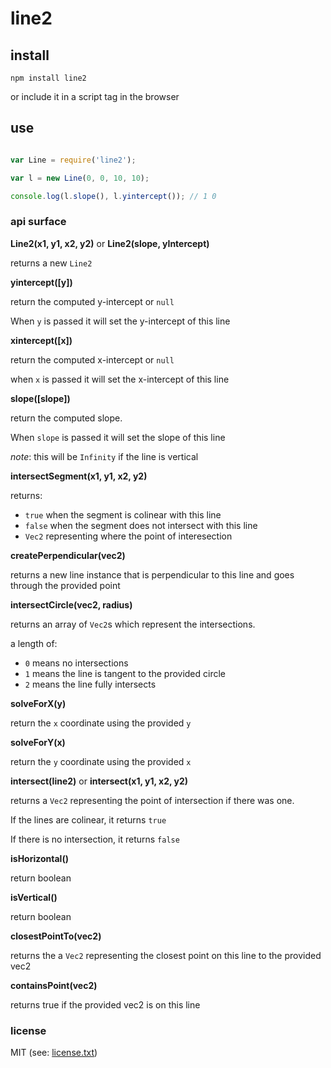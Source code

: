 # line2

## install

`npm install line2`

or include it in a script tag in the browser

## use

```javascript

var Line = require('line2');

var l = new Line(0, 0, 10, 10);

console.log(l.slope(), l.yintercept()); // 1 0

```


### api surface

__Line2(x1, y1, x2, y2)__ or __Line2(slope, yIntercept)__

returns a new `Line2`


__yintercept([y])__

return the computed y-intercept or `null`

When `y` is passed it will set the y-intercept of this line

__xintercept([x])__

return the computed x-intercept or `null`

when `x` is passed it will set the x-intercept of this line

__slope([slope])__

return the computed slope.

When `slope` is passed it will set the slope of this line

_note_: this will be `Infinity` if the line is vertical

__intersectSegment(x1, y1, x2, y2)__

returns:

* `true` when the segment is colinear with this line
* `false` when the segment does not intersect with this line
* `Vec2` representing where the point of interesection

__createPerpendicular(vec2)__

returns a new line instance that is perpendicular to this line and goes through the provided point

__intersectCircle(vec2, radius)__

returns an array of `Vec2`s which represent the intersections.

a length of:

* `0` means no intersections
* `1` means the line is tangent to the provided circle
* `2` means the line fully intersects

__solveForX(y)__

return the `x` coordinate using the provided `y`

__solveForY(x)__

return the `y` coordinate using the provided `x`

__intersect(line2)__ or __intersect(x1, y1, x2, y2)__

returns a `Vec2` representing the point of intersection if there was one.

If the lines are colinear, it returns `true`

If there is no intersection, it returns `false`

__isHorizontal()__

return boolean

__isVertical()__

return boolean

__closestPointTo(vec2)__

returns the a `Vec2` representing the closest point on this line to the provided vec2

__containsPoint(vec2)__

returns true if the provided vec2 is on this line

### license

MIT (see: [license.txt](blob/master/license.txt))
